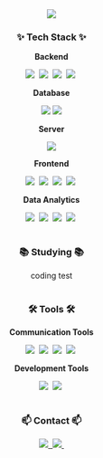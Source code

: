 <!--타이틀 부분-->
<div align="center">
  <img src="https://capsule-render.vercel.app/api?type=wave&color=auto&height=300&section=header&text=Seokhyun's%20Github&fontSize=70" />
</div>

<!--내용 부분-->
<h3 align="center">✨ Tech Stack ✨</h3>

<!-- Backend -->
<div align="center">
  <p><strong>Backend</strong></p>
  <img src="https://img.shields.io/badge/Spring-6DB33F?style=for-the-badge&logo=Spring&logoColor=white" />&nbsp
  <img src="https://img.shields.io/badge/Spring Boot-00E47C?style=for-the-badge&logo=Spring Boot&logoColor=white" />&nbsp
  <img src="https://img.shields.io/badge/Spring Security-1C9AD6?style=for-the-badge&logo=Spring Security&logoColor=white" />&nbsp
  <img src="https://img.shields.io/badge/Java-007396?style=for-the-badge&logo=Java&logoColor=white">&nbsp 
</div>

<!-- Database -->
<div align="center">
<p><strong>Database</strong></p>
  <img src="https://img.shields.io/badge/postgresql-4169E1?style=for-the-badge&logo=postgresql&logoColor=white"> 
  <img src="https://img.shields.io/badge/mysql-4479A1?style=for-the-badge&logo=mysql&logoColor=white"> 
</div>

<!-- Server -->
<div align="center">
<p><strong>Server</strong></p>
  <img src="https://img.shields.io/badge/Amazon AWS-232F3E?style=for-the-badge&logo=amazon aws&logoColor=white"> 
</div>

<!-- Frontend -->
<div align="center">
  <p><strong>Frontend</strong></p>
  <img src="https://img.shields.io/badge/javascript-F7DF1E.svg?style=for-the-badge&logo=javascript&logoColor=20232a" />&nbsp
  <img src="https://img.shields.io/badge/html5-E34F26.svg?style=for-the-badge&logo=html5&logoColor=white" />&nbsp
  <img src="https://img.shields.io/badge/css3-1572B6.svg?style=for-the-badge&logo=css3&logoColor=white" />&nbsp
  <img src="https://img.shields.io/badge/bootstrap-7952B3?style=for-the-badge&logo=bootstrap&logoColor=white">&nbsp
</div>

<!-- Data Analytics -->
<div align="center">
  <p><strong>Data Analytics</strong></p>
  <img src="https://img.shields.io/badge/python-3670A0?style=for-the-badge&logo=python&logoColor=ffdd54" />&nbsp
  <img src="https://img.shields.io/badge/pandas-150458.svg?style=for-the-badge&logo=pandas&logoColor=white" />&nbsp
  <img src="https://img.shields.io/badge/numpy-4d77cf.svg?style=for-the-badge&logo=numpy&logoColor=white" />&nbsp
  <img src="https://img.shields.io/badge/Matplotlib-11557c.svg?style=for-the-badge&logo=Matplotlib&logoColor=white" />&nbsp
</div>

<br>

<h3 align="center">📚 Studying 📚</h3>
<div align="center">
   coding test
</div>

<br>

<h3 align="center">🛠 Tools 🛠</h3>

<!-- Communication Tools -->
<div align="center">
  <p><strong>Communication Tools</strong></p>
  <img src="https://img.shields.io/badge/git-F05033.svg?style=for-the-badge&logo=git&logoColor=white" />&nbsp
  <img src="https://img.shields.io/badge/github-181717.svg?style=for-the-badge&logo=github&logoColor=white" />&nbsp
  <img src="https://img.shields.io/badge/Notion-F3F3F3.svg?style=for-the-badge&logo=notion&logoColor=black" />&nbsp
  <img src="https://img.shields.io/badge/figma-F24E1E.svg?style=for-the-badge&logo=figma&logoColor=white" />&nbsp
</div>

<!-- Development Tools -->
<div align="center">
  <p><strong>Development Tools</strong></p>
  <img src="https://img.shields.io/badge/intellij idea-000000?style=for-the-badge&logo=intellij-idea&logoColor=22ABF3" />&nbsp
  <img src="https://img.shields.io/badge/jupyter-2C2C32.svg?style=for-the-badge&logo=jupyter&logoColor=F37726" />&nbsp
<!--   <img src="https://img.shields.io/badge/Colab-2C2C32.svg?style=for-the-badge&logo=googlecolab&logoColor=F9AB00" />&nbsp -->
</div>

<br>

<h3 align="center">📫 Contact 📫</h3>
<div align="center">
  <a href="https://velog.io/@krewooo/posts">
    <img src="https://img.shields.io/badge/Velog-1EBC8F?style=for-the-badge&logo=velog&logoColor=white" />&nbsp
  </a>
  <a href="mailto:darkknightttt@naver.com">
    <img
      src="https://img.shields.io/badge/darkknightttt@naver.com-D14836?style=for-the-badge&logo=naver&logoColor=white"/>&nbsp
  </a>
</div>
